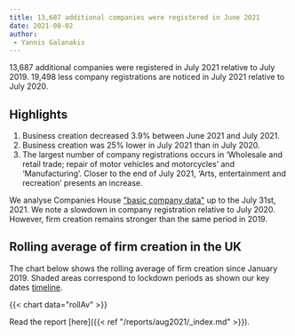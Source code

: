 ```yaml
---
title: 13,687 additional companies were registered in June 2021 
date: 2021-08-02
author: 
 - Yannis Galanakis
---
```


13,687 additional companies were registered in July 2021 relative to July 2019. 19,498 less company registrations are noticed in July 2021 relative to July 2020.   

<!--more-->

## Highlights

1. Business creation decreased 3.9% between June 2021 and July 2021.
2. Business creation was 25% lower in July 2021 than in July 2020.
3. The largest number of company registrations occurs in ‘Wholesale and retail trade; repair of motor vehicles and motorcycles’ and ‘Manufacturing’.  Closer to the end of July 2021, ‘Arts, entertainment and recreation’  presents an increase.

We analyse Companies House ["basic company data"](http://download.companieshouse.gov.uk/en_output.html) up to the July 31st, 2021. We note a slowdown in company registration relative to July 2020. However, firm creation remains stronger than the same period in 2019.

## Rolling average of firm creation in the UK

The chart below shows the rolling average of firm creation since January 2019. Shaded areas correspond to lockdown periods as shown our key dates [timeline](https://uk-firm-dynamics.netlify.app/reports/#timeline).

{{< chart data="rollAv" >}}

Read the report [here]({{< ref "/reports/aug2021/_index.md" >}}).

